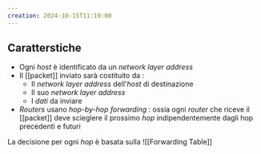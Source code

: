 ```yaml
---
creation: 2024-10-15T11:19:00
---
```

## Caratterstiche 

+ Ogni *host* è identificato da un *network layer address*
+ Il [[packet]] inviato sarà costituito da : 
	+ Il *network layer address* dell'*host* di destinazione
	+ Il suo *network layer address*
	+ I *dati* da inviare
+ *Routers* usano *hop-by-hop forwarding* : ossia ogni *router* che riceve il [[packet]] deve scieglere il prossimo *hop* indipendentemente dagli hop precedenti e futuri 

La decisione per ogni *hop* è basata sulla ![[Forwarding Table]] 
